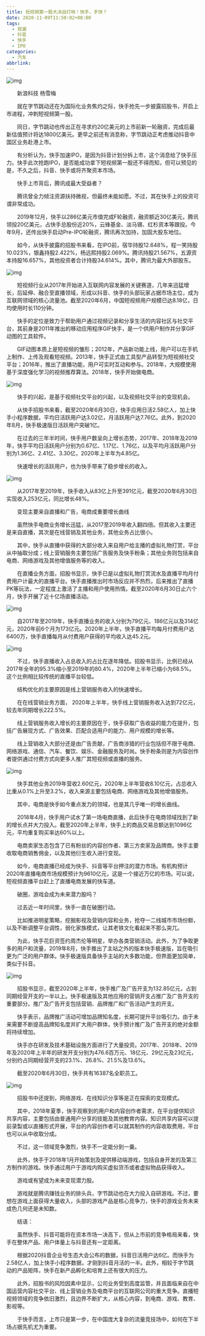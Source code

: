 ```yaml
---
title: 短视频第一股大决战打响！快手，手快？
date: 2020-11-09T11:50:02+08:00
tags:
  - 观潮
  - 抖音
  - 快手
  - IPO
categories:
  - 汽车
abbrlink:
---
```


![img](https://cdn.jsdelivr.net/gh/yakeing/Documentation@main/Hexo/images/1710-kcpxnwv7370441.jpg)

　　新浪科技 杨雪梅

　　就在字节跳动还在为国际化业务焦灼之际，快手抢先一步披露招股书，开启上市进程，冲刺短视频第一股。

　　同日，字节跳动也传出正在寻求约20亿美元的上市前新一轮融资，完成后最新估值预计将达1800亿美元。更早之前还有消息称，字节跳动正考虑推动抖音中国区业务赴港上市。

　　有分析认为，快手加速IPO，是因为抖音计划分拆上市，这个消息给了快手压力。快手此次抢跑IPO，是否能成功拿下短视频第一股还不得而知，但可以预见的是，不久之后，抖音、快手或将齐聚资本市场。

　　快手上市背后，腾讯成最大受益者？

　　腾讯曾全力倾注资源扶持微视，但最终未能如愿。不过，其在快手上的投资可谓非常成功。

　　2019年12月，快手以286亿美元市值完成F轮融资，融资额近30亿美元，腾讯领投20亿美元，占快手总股份近20%，云锋基金、淡马锡、红杉资本等跟投。今年9月，还传出快手启动Pre-IPO轮融资，腾讯再次加持，加固大股东地位。

　　如今，从快手披露的招股书来看，在IPO前，宿华持股12.648%，程一笑持股10.023%，银鑫持股2.422%，杨远熙持股2.069%。腾讯持股21.567%，五源资本持股16.657%，其他投资者合计持股34.614%。其中，腾讯为最大外部股东。

![img](https://cdn.jsdelivr.net/gh/yakeing/Documentation@main/Hexo/images/0293-kcpxnwv6778332.png)

　　短视频行业从2017年开始进入互联网内容发展的关键赛道，几年来迅猛增长，后延伸、融合至直播领域，形成以抖音、快手的头部玩家占据市场主位，成为互联网领域的核心流量池。截至2020年6月，中国短视频用户规模已达8.18亿，日均使用时长110分钟。

　　快手的定位是致力于帮助用户通过视频记录和分享生活的内容社区与社交平台，其前身是2011年推出的移动应用程序GIF快手，是一个供用户制作并分享GIF动图的工具软件。

　　GIF动图本质上是短视频的雏形；2012年，产品新功能上线，用户可以在手机上制作、上传及观看短视频。2013年，快手正式由工具型产品转型为短视频社交平台；2016年，推出了直播功能，用户可实时互动和参与。2018年，大规模使用基于深度强化学习的视频推荐算法。2018年，快手开始做电商。

![img](https://cdn.jsdelivr.net/gh/yakeing/Documentation@main/Hexo/images/da0c-kcpxnwv7378332.png)

　　快手的兴起，是基于视频社交平台的兴起，以及视频社交平台的变现机会。

　　从快手招股书来看，截至2020年6月30日，快手应用日活2.58亿人，加上快手小程序数据，平均日活跃用户达3.02亿，月活跃用户达7.76亿。此外，到2020年8月，快手极速版日活跃用户突破1亿。

　　在过去的三年半时间，快手用户数呈向上增长态势，2017年、2018年及2019年，快手平均日活跃用户分别为0.67亿、1.17亿、1.76亿，以及平均月活跃用户分别为1.36亿、2.41亿、3.30亿，2020年上半年为4.85亿。

　　快速增长的活跃用户，也为快手带来了稳步增长的收入。

![img](https://cdn.jsdelivr.net/gh/yakeing/Documentation@main/Hexo/images/4e5d-kcpxnwv7440812.jpg)

　　从2017年至2019年，快手收入从83亿上升至391亿元，截至2020年6月30日实现收入253亿元，同比增长48%。

　　变现主要来自直播和广告，电商成重要增长曲线

　　虽然快手电商业务增长迅猛，从2017至2019年收入翻四倍。但其收入主要还是来自直播，其次是在线营销及其他业务，其他业务占比很小。

　　其中，快手从直播中获得的大部分收入来自用户给主播的虚拟礼物打赏，平台从中抽取分成；线上营销服务主要包括广告服务及快手粉条；其他业务则包括来自电商、网络游戏及其他增值服务等的收入。

　　在直播业务方面，招股书显示，快手已是以虚拟礼物打赏流水及直播平均月付费用户计最大的直播平台。快手直播推出时市场反应并不热烈，后来推出了直播PK等玩法，一定程度上激活了主播和用户使用热情。截至2020年6月30日止六个月，快手开展了近十亿场直播活动。

![img](https://cdn.jsdelivr.net/gh/yakeing/Documentation@main/Hexo/images/e0c9-kcpxnwv7441874.jpg)

　　自2017年至2019年，快手直播业务的收入分别为79亿元、186亿元以及314亿元，2020年前6个月为173亿元。2020年上半年，快手直播平均每月付费用户达6400万，快手直播每月从付费用户获得的平均收入达45.2元。

![img](https://cdn.jsdelivr.net/gh/yakeing/Documentation@main/Hexo/images/6777-kcpxnwv7442331.jpg)

　　不过，快手直播收入占总收入的占比在逐年降低。招股书显示，比例已经从2017年全年的95.3%缩小至2019年的80.4%，2020年上半年已缩小为68.5%。这个比例相比较传统的直播平台较低。

　　结构优化的主要原因是线上营销服务收入的快速增长。

　　在在线营销业务方面， 2020年上半年，快手线上营销服务收入达到72亿元，较去年同期增长222.5%。

　　线上营销服务收入增长的主要原因在于，快手获取广告收益的能力在提升，包括广告展现方式、广告效果、匹配合适用户的能力、用户规模的增长等。

　　线上营销收入大部分还是由广告贡献，广告商涉猎的行业包括但不限于电商、网络游戏、通信、汽车、餐饮、娱乐、金融服务及时尚。快手粉条则是为内容创作者提供通过付费方式向更多人推广其短视频或直播的服务。

![img](https://cdn.jsdelivr.net/gh/yakeing/Documentation@main/Hexo/images/fd7c-kcpxnwv7397192.png)

　　快手其他业务2019年营收2.60亿元，2020年上半年营收8.10亿元，占总收入比重从0.1%上升至3.2%，收入来源主要包括电商、网络游戏及其他增值服务。

　　其中，电商是快手如今重点发力的领域，也是其几乎唯一的增长曲线。

　　2018年4月，快手用户试水了第一场电商直播，此后快手在电商领域找到了新的增长点并大力投入。截至2020年上半年，快手上的商品交易总额达到1096亿元，平均重复购买率达60%以上。

　　电商卖家生态包含了已有粉丝的内容创作者、第三方卖家及品牌商。快手主要收取电商销售佣金，以及其他衍生收入进行变现。

　　如今，电商直播已经成为快手、抖音等平台押注的潜力市场。有机构预计2020年直播电商市场规模预计为9610亿元，这是一个接近万亿的市场。可以说，短视频直播平台赶上了直播电商发展的快车道。

　　破圈，游戏会成为未来潜力股吗？

　　过去近一年时间里，快手一直在破圈行动。

　　比如推进明星策略，挖掘影视及营销内容和业务，抢夺一二线城市市场份额，以及不断调整平台调性，弱化家族模式，让其老铁文化看起来不那么突兀。

　　为此，快手花巨资签约周杰伦等明星，举办各类营销活动。此外，为了争取更多的用户和流量，2019年8月，快手推出了主站之外的版本快手极速版，旨在吸引更为广泛的用户群体。快手极速版具备快手主站的大多数功能，但界面更加简单，类似于抖音。

![img](https://cdn.jsdelivr.net/gh/yakeing/Documentation@main/Hexo/images/07ce-kcpxnwv7443991.jpg)

　　招股书显示，截至2020年上半年，快手推广及广告开支为132.85亿元，占到同期经营开支的一半以上。快手极速版及其他应用的营销开支占推广及广告开支的重要部分。推广及广告开支包括营销、品牌推广和广告活动产生的开支。

　　快手表示，品牌推广活动可增加品牌知名度，长期可提升平台吸引力。由于未来需要不断提高品牌知名度并扩大用户群体，快手预计推广及广告开支的绝对金额将持续增加。

　　快手亦在研发及技术基础设施方面进行了大量投资。2017年、2018年、2019年及2020年上半年的研发开支分别为476.6百万元、18亿元、29亿元及23亿元，分别约占同期经营开支的23.1%、26.8%、21.5%及13.6%。

　　截至2020年6月30日，快手共有16387名全职员工。

![img](https://cdn.jsdelivr.net/gh/yakeing/Documentation@main/Hexo/images/03b9-kcpxnwv7373590.jpg)

　　招股书中还提到，网络游戏、在线知识分享等是正在探索的变现模式。

　　其中，2018年夏季，快手观察到的用户和内容创作者需求，在平台提供知识共享内容，主要包括由普通用户分享的技能及其他教育内容。知识共享内容可以提前录製或以直播形式开展，平台的内容创作者可以就其制作的内容收取费用，平台也可以从中收取分成。

　　不过，这一领域竞争激烈，快手不一定能分到一羹。

　　此外，快手于2018年1月开始策划及提供移动端游戏，包括自身开发的及第三方制作的游戏。快手通过用户于游戏内购买虚拟货币或者虚拟物品获得收入。

　　游戏或有望成为未来变现潜力股。

　　游戏就是腾讯赚钱业务的排头兵，字节跳动也在大力投入自研游戏。不过，要想在游戏上面获得大量收入，头部的游戏产品是核心竞争力，快手的游戏业务未来成色几何还是未知数。

　　结语：

　　虽然快手、抖音可能将在资本市场一决高下，但从上市前的竞争格局来看，快手在整体产品、用户体量上与抖音还有一定距离。

　　根据2020抖音企业号生态大会公布的数据，抖音日活用户达6亿。而快手为2.58亿人，加上快手小程序数据，才刚到抖音月活的一半。此外，相较于字节跳动的产品矩阵，快手在新产品孵化和培育上还有很大的压力。

　　此外，招股书的风险因素中显示，公司业务受到高度监管，并且面临来自在中国运营内容社交平台、线上营销业务及电商平台的互联网公司的重大竞争。直播短视频领域的竞争依旧激烈，且边界不断扩大，从核心内容，到电商、游戏、教育、影视等。

　　于快手而言，上市只是第一步，在中国庞大复杂的流量竞技场中，如何在下半场占据先机尤为重要。